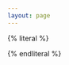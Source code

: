 ```yaml
--- 
layout: page
---
```

	 
{% literal %}
<script id="directoryDetailTemplate" type="text/template">
<h1>{{firstName}} {{lastName}}</h1>
<br />
<p>Email: <a href="mailto:{{email}}">{{email}}</a></p>
<p>URL: <a href="{{url}}">{{url}}</a></p>
<br />
<p><a href="directory">Return to Main Directory</a></p>
</script>
{% endliteral %}

<div id="DirectoryDetail"></div>  

<script>
getDirectory(getUrlVar('id'));
</script>
